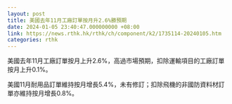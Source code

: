 ```yaml
---
layout: post
title: 美國去年11月工廠訂單按月升2.6%勝預期
date: 2024-01-05 23:40:47.000000000 +08:00
link: https://news.rthk.hk/rthk/ch/component/k2/1735114-20240105.htm
categories: rthk
---
```


美國去年11月工廠訂單按月上升2.6%，高過市場預期，扣除運輸項目的工廠訂單按月上升0.1%。

美國11月耐用品訂單維持按月增長5.4%，未有修訂；扣除飛機的非國防資料材訂單亦維持按月增長0.8%。
